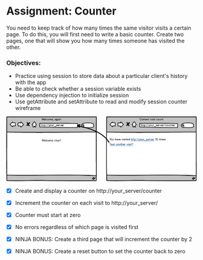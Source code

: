 # Assignment: Counter

You need to keep track of how many times the same visitor visits a certain page. To do this, you will first need to write a basic counter. Create two pages, one that will show you how many times someone has visited the other.

### Objectives:

- Practice using session to store data about a particular client's history with the app
- Be able to check whether a session variable exists
- Use dependency injection to initialize session
- Use getAttribute and setAttribute to read and modify session
  counter wireframe

![](06_14_counter_2.png)

- [x] Create and display a counter on http://your_server/counter

- [x] Increment the counter on each visit to http://your_server/

- [x] Counter must start at zero

- [x] No errors regardless of which page is visited first

- [x] NINJA BONUS: Create a third page that will increment the counter by 2

- [x] NINJA BONUS: Create a reset button to set the counter back to zero
